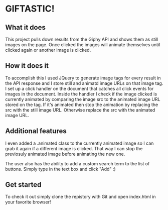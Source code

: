 # GIFTASTIC!

## What it does

This project pulls down results from the Giphy API and shows them as still images on the page. Once clicked the images will animate themselves until clicked again or another image is clicked.

## How it does it

To accomplish this I used JQuery to generate image tags for every result in the API response and I store still and animatd image URLs on that image tag. I set up a click handler on the document that catches all click events for images in the document. Inside the handler I check if the image clicked is currently animated by comparing the image src to the animated image URL stored on the tag. If it's animated then stop the animation by replacing the src with the still image URL. Otherwise replace the src with the animated image URL.

## Additional features

I even added a .animated class to the currently animated image so I can grab it again if a different image is clicked. That way I can stop the previosuly animated image before animating the new one.

The user also has the ability to add a custom search term to the list of buttons. Simply type in the text box and click "Add" :)

## Get started

To check it out simply clone the repistory with Git and open index.html in your favorite browser!


